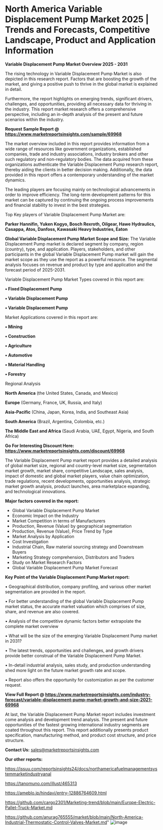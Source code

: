 # North America Variable Displacement Pump Market 2025 | Trends and Forecasts, Competitive Landscape, Product and Application Information

<Strong> Variable Displacement Pump Market Overview 2025 - 2031</strong>

The rising technology in Variable Displacement Pump Market is also depicted in this research report. Factors that are boosting the growth of the market, and giving a positive push to thrive in the global market is explained in detail.

Furthermore, the report highlights on emerging trends, significant drivers, challenges, and opportunities, providing all necessary data for thriving in the industry. This report market research offers a comprehensive perspective, including an in-depth analysis of the present and future scenarios within the industry.

<strong>Request Sample Report @ <a href=https://www.marketreportsinsights.com/sample/69968>https://www.marketreportsinsights.com/sample/69968</a></strong>

The market overview included in this report provides information from a wide range of resources like government organizations, established companies, trade and industry associations, industry brokers and other such regulatory and non-regulatory bodies. The data acquired from these organizations authenticate the Variable Displacement Pump research report, thereby aiding the clients in better decision making. Additionally, the data provided in this report offers a contemporary understanding of the market dynamics.

The leading players are focusing mainly on technological advancements in order to improve efficiency. The long-term development patterns for this market can be captured by continuing the ongoing process improvements and financial stability to invest in the best strategies.

Top Key players of Variable Displacement Pump Market are:

<strong>Parker Hannifin, Yuken Kogyo, Bosch Rexroth, Oilgear, Hawe Hydraulics, Casappa, Atos, Danfoss, Kawasaki Heavy Industries, Eaton</strong>

<strong><b>Global Variable Displacement Pump Market Scope and Size:</b></strong>
The Variable Displacement Pump market is declared segment by company, region (country), type, and application. Players, stakeholders, and other participants in the global Variable Displacement Pump market will gain the market scope as they use the report as a powerful resource. The segmental analysis focuses on revenue and product by type and application and the forecast period of 2025-2031.

Variable Displacement Pump Market Types covered in this report are:

<strong>• Fixed Displacement Pump

• Variable Displacement Pump

• Variable Displacement Pump</strong>

Market Applications covered in this report are:

<strong>• Mining

• Construction

• Agriculture

• Automotive

• Material Handling

• Forestry</strong> 

Regional Analysis

<strong>North America</strong> (the United States, Canada, and Mexico)

<strong>Europe</strong> (Germany, France, UK, Russia, and Italy)

<strong>Asia-Pacific</strong> (China, Japan, Korea, India, and Southeast Asia)

<strong>South America</strong> (Brazil, Argentina, Colombia, etc.)

<strong>The Middle East and Africa</strong> (Saudi Arabia, UAE, Egypt, Nigeria, and South Africa)

<strong>Go For Interesting Discount Here: <a href=https://www.marketreportsinsights.com/discount/69968>https://www.marketreportsinsights.com/discount/69968</a></strong>

The Variable Displacement Pump market report provides a detailed analysis of global market size, regional and country-level market size, segmentation market growth, market share, competitive Landscape, sales analysis, impact of domestic and global market players, value chain optimization, trade regulations, recent developments, opportunities analysis, strategic market growth analysis, product launches, area marketplace expanding, and technological innovations.

<strong><b>Major factors covered in the report:</b></strong>
<ul>
  <li>Global Variable Displacement Pump Market </li>
  <li>Economic Impact on the Industry</li>
  <li>Market Competition in terms of Manufacturers</li>
  <li>Production, Revenue (Value) by geographical segmentation</li>
  <li>Production, Revenue (Value), Price Trend by Type</li>
  <li>Market Analysis by Application</li>
  <li>Cost Investigation</li>
  <li>Industrial Chain, Raw material sourcing strategy and Downstream Buyers</li>
  <li>Marketing Strategy comprehension, Distributors and Traders</li>
  <li>Study on Market Research Factors</li>
  <li>Global Variable Displacement Pump Market Forecast</li>
</ul>

<strong><b>Key Point of the Variable Displacement Pump Market report:</b></strong>

• Geographical distribution, company profiling, and various other market segmentation are provided in the report.

• For better understanding of the global Variable Displacement Pump market status, the accurate market valuation which comprises of size, share, and revenue are also covered.

• Analysis of the competitive dynamic factors better extrapolate the complete market overview

• What will be the size of the emerging Variable Displacement Pump market in 2031?

• The latest trends, opportunities and challenges, and growth drivers provide better construal of the Variable Displacement Pump Market.

• In-detail industrial analysis, sales study, and production understanding shed more light on the future market growth rate and scope.

• Report also offers the opportunity for customization as per the customer request.

<strong><b>View Full Report @ <a href=https://www.marketreportsinsights.com/industry-forecast/variable-displacement-pump-market-growth-and-size-2021-69968>https://www.marketreportsinsights.com/industry-forecast/variable-displacement-pump-market-growth-and-size-2021-69968</a></b></strong>


At last, the Variable Displacement Pump Market report includes investment come analysis and development trend analysis. The present and future opportunities of the fastest growing international industry segments are coated throughout this report. This report additionally presents product specification, manufacturing method, and product cost structure, and price structure.

<strong>Contact Us:</strong>
sales@marketreportsinsights.com

<strong>Our other reports:</strong>

<a href=https://issuu.com/reportsinsights24/docs/northamericafuelmanagementsystemmarketindustryanal>https://issuu.com/reportsinsights24/docs/northamericafuelmanagementsystemmarketindustryanal</a>

<a href=https://tanomuno.com/illust/465313>https://tanomuno.com/illust/465313</a>

<a href=https://ameblo.jp/hindavi/entry-12886764609.html>https://ameblo.jp/hindavi/entry-12886764609.html</a>

<a href=https://github.com/cargo2301/Marketing-trend/blob/main/Europe-Electric-Pallet-Truck-Market.md>https://github.com/cargo2301/Marketing-trend/blob/main/Europe-Electric-Pallet-Truck-Market.md</a>

<a href=https://github.com/anurag765555/market/blob/main/North-America-Industrial-Thermostatic-Control-Valves-Market.md>https://github.com/anurag765555/market/blob/main/North-America-Industrial-Thermostatic-Control-Valves-Market.md</a>"
![image](https://github.com/user-attachments/assets/b044a574-75a7-42ab-ad0f-016915d545ab)
